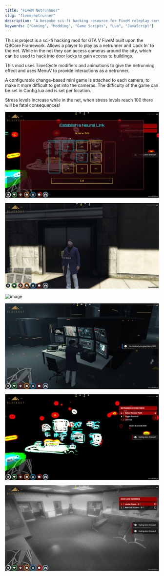 ```yaml
---
title: "FiveM Netrunnner"
slug: "fivem-netrunner"
description: "A bespoke sci-fi hacking resource for FiveM roleplay servers"
keywords: ["Gaming", "Modding", "Game Scripts", "Lua", "JavaScript"]
---
```


This is project is a sci-fi hacking mod for GTA V FiveM built upon the QBCore Framework. Allows a player to play as a netrunner and 'Jack In' to the net. While in the net they can access cameras around the city, which can be used to hack into door locks to gain access to buildings.

This mod uses TimeCycle modifiers and animations to give the netrunning effect and uses MenuV to provide interactions as a netrunner.

A configurable change-based mini game is attached to each camera, to make it more difficult to get into the cameras. The difficulty of the game can be set in Config.lua and is set per location.

Stress levels increase while in the net, when stress levels reach 100 there will be fatal consequences!


![logo](/project-images/fivem-netrunner/feature.png)

![image](/project-images/fivem-netrunner/1.png)

![image](/project-images/fivem-netrunner/2.jpg)

![image](/project-images/fivem-netrunner/3.png)

![image](/project-images/fivem-netrunner/4.png)

![image](/project-images/fivem-netrunner/5.png)
